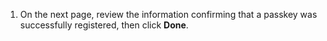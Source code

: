 1. On the next page, review the information confirming that a passkey was successfully registered, then click **Done**.